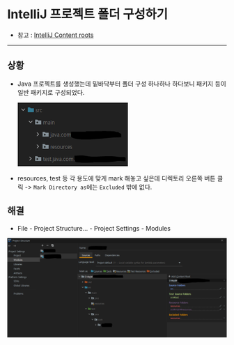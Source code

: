 # IntelliJ 프로젝트 폴더 구성하기
- 참고 : [IntelliJ Content roots](https://www.jetbrains.com/help/idea/content-roots.html)

---

## 상황
- Java 프로젝트를 생성했는데 밑바닥부터 폴더 구성 하나하나 하다보니 패키지 등이
  일반 패키지로 구성되었다.
  
  ![](.%5B20210629%5D_intellij_content_root_images/ed11b957.png)

- resources, test 등 각 용도에 맞게 mark 해놓고 싶은데
  디렉토리 오른쪽 버튼 클릭 -> `Mark Directory as`에는 `Excluded` 밖에 없다.

## 해결
- File - Project Structure... - Project Settings - Modules

![](.%5B20210629%5D_intellij_content_root_images/3407052d.png)
